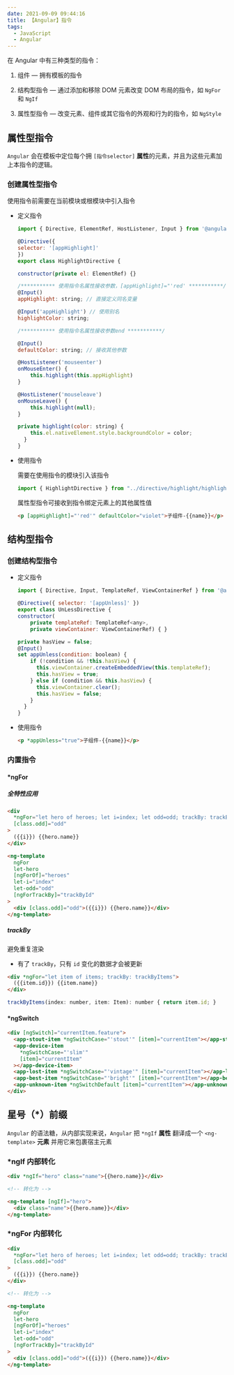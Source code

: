 ```yaml
---
date: 2021-09-09 09:44:16
title: 【Angular】指令
tags:
  - JavaScript
  - Angular
---
```


在 Angular 中有三种类型的指令：

1. 组件 — 拥有模板的指令

2. 结构型指令 — 通过添加和移除 DOM 元素改变 DOM 布局的指令，如 `NgFor` 和 `NgIf`

3. 属性型指令 — 改变元素、组件或其它指令的外观和行为的指令，如 `NgStyle`

## 属性型指令

`Angular` 会在模板中定位每个拥 `[指令selector]` **属性**的元素，并且为这些元素加上本指令的逻辑。

### 创建属性型指令

使用指令前需要在当前模块或根模块中引入指令

- 定义指令

  ```js
  import { Directive, ElementRef, HostListener, Input } from '@angular/core';

  @Directive({
  selector: '[appHighlight]'
  })
  export class HighlightDirective {

  constructor(private el: ElementRef) {}

  /*********** 使用指令名属性接收参数，[appHighlight]="'red' ***********/
  @Input()
  appHighlight: string; // 直接定义同名变量

  @Input('appHighlight') // 使用别名
  highlightColor: string;

  /*********** 使用指令名属性接收参数end ***********/

  @Input()
  defaultColor: string; // 接收其他参数

  @HostListener('mouseenter')
  onMouseEnter() {
      this.highlight(this.appHighlight)
  }

  @HostListener('mouseleave')
  onMouseLeave() {
      this.highlight(null);
  }

  private highlight(color: string) {
      this.el.nativeElement.style.backgroundColor = color;
    }
  }

  ```

- 使用指令

  需要在使用指令的模块引入该指令

  ```js
  import { HighlightDirective } from "../directive/highlight/highlight";
  ```

  属性型指令可接收到指令绑定元素上的其他属性值

  ```html
  <p [appHighlight]="'red'" defaultColor="violet">子组件-{{name}}</p>
  ```

## 结构型指令

### 创建结构型指令

- 定义指令

  ```js
  import { Directive, Input, TemplateRef, ViewContainerRef } from '@angular/core';

  @Directive({ selector: '[appUnless]' })
  export class UnLessDirective {
  constructor(
      private templateRef: TemplateRef<any>,
      private viewContainer: ViewContainerRef) { }

  private hasView = false;
  @Input()
  set appUnless(condition: boolean) {
      if (!condition && !this.hasView) {
        this.viewContainer.createEmbeddedView(this.templateRef);
        this.hasView = true;
      } else if (condition && this.hasView) {
        this.viewContainer.clear();
        this.hasView = false;
      }
    }
  }
  ```

- 使用指令

  ```html
  <p *appUnless="true">子组件-{{name}}</p>
  ```

### 内置指令

#### \*ngFor

##### 全特性应用

```html
<div
  *ngFor="let hero of heroes; let i=index; let odd=odd; trackBy: trackById"
  [class.odd]="odd"
>
  ({{i}}) {{hero.name}}
</div>

<ng-template
  ngFor
  let-hero
  [ngForOf]="heroes"
  let-i="index"
  let-odd="odd"
  [ngForTrackBy]="trackById"
>
  <div [class.odd]="odd">({{i}}) {{hero.name}}</div>
</ng-template>
```

##### trackBy

避免重复渲染

- 有了 `trackBy`，只有 `id` 变化的数据才会被更新

```html
<div *ngFor="let item of items; trackBy: trackByItems">
  ({{item.id}}) {{item.name}}
</div>
```

```js
trackByItems(index: number, item: Item): number { return item.id; }
```

#### \*ngSwitch

```html
<div [ngSwitch]="currentItem.feature">
  <app-stout-item *ngSwitchCase="'stout'" [item]="currentItem"></app-stout-item>
  <app-device-item
    *ngSwitchCase="'slim'"
    [item]="currentItem"
  ></app-device-item>
  <app-lost-item *ngSwitchCase="'vintage'" [item]="currentItem"></app-lost-item>
  <app-best-item *ngSwitchCase="'bright'" [item]="currentItem"></app-best-item>
  <app-unknown-item *ngSwitchDefault [item]="currentItem"></app-unknown-item>
</div>
```

## 星号（\*）前缀

`Angular` 的语法糖，从内部实现来说，`Angular` 把 `*ngIf` **属性** 翻译成一个 `<ng-template>` **元素** 并用它来包裹宿主元素

### \*ngIf 内部转化

```html
<div *ngIf="hero" class="name">{{hero.name}}</div>

<!-- 转化为 -->

<ng-template [ngIf]="hero">
  <div class="name">{{hero.name}}</div>
</ng-template>
```

### \*ngFor 内部转化

```html
<div
  *ngFor="let hero of heroes; let i=index; let odd=odd; trackBy: trackById"
  [class.odd]="odd"
>
  ({{i}}) {{hero.name}}
</div>

<!-- 转化为 -->

<ng-template
  ngFor
  let-hero
  [ngForOf]="heroes"
  let-i="index"
  let-odd="odd"
  [ngForTrackBy]="trackById"
>
  <div [class.odd]="odd">({{i}}) {{hero.name}}</div>
</ng-template>
```
